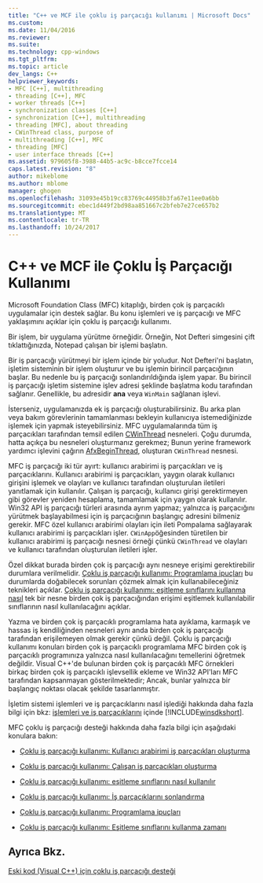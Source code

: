 ```yaml
---
title: "C++ ve MCF ile çoklu iş parçacığı kullanımı | Microsoft Docs"
ms.custom: 
ms.date: 11/04/2016
ms.reviewer: 
ms.suite: 
ms.technology: cpp-windows
ms.tgt_pltfrm: 
ms.topic: article
dev_langs: C++
helpviewer_keywords:
- MFC [C++], multithreading
- threading [C++], MFC
- worker threads [C++]
- synchronization classes [C++]
- synchronization [C++], multithreading
- threading [MFC], about threading
- CWinThread class, purpose of
- multithreading [C++], MFC
- threading [MFC]
- user interface threads [C++]
ms.assetid: 979605f8-3988-44b5-ac9c-b8cce7fcce14
caps.latest.revision: "8"
author: mikeblome
ms.author: mblome
manager: ghogen
ms.openlocfilehash: 31093e45b19cc83769c44958b3fa67e11ee0a6bb
ms.sourcegitcommit: ebec1d449f2bd98aa851667c2bfeb7e27ce657b2
ms.translationtype: MT
ms.contentlocale: tr-TR
ms.lasthandoff: 10/24/2017
---
```

# <a name="multithreading-with-c-and-mfc"></a>C++ ve MCF ile Çoklu İş Parçacığı Kullanımı
Microsoft Foundation Class (MFC) kitaplığı, birden çok iş parçacıklı uygulamalar için destek sağlar. Bu konu işlemleri ve iş parçacığı ve MFC yaklaşımını açıklar için çoklu iş parçacığı kullanımı.  
  
 Bir işlem, bir uygulama yürütme örneğidir. Örneğin, Not Defteri simgesini çift tıklattığınızda, Notepad çalışan bir işlemi başlatın.  
  
 Bir iş parçacığı yürütmeyi bir işlem içinde bir yoludur. Not Defteri'ni başlatın, işletim sisteminin bir işlem oluşturur ve bu işlemin birincil parçacığının başlar. Bu nedenle bu iş parçacığı sonlandırıldığında işlem yapar. Bu birincil iş parçacığı işletim sistemine işlev adresi şeklinde başlatma kodu tarafından sağlanır. Genellikle, bu adresidir **ana** veya `WinMain` sağlanan işlevi.  
  
 İsterseniz, uygulamanızda ek iş parçacığı oluşturabilirsiniz. Bu arka plan veya bakım görevlerinin tamamlanması bekleyin kullanıcıya istemediğinizde işlemek için yapmak isteyebilirsiniz. MFC uygulamalarında tüm iş parçacıkları tarafından temsil edilen [CWinThread](../mfc/reference/cwinthread-class.md) nesneleri. Çoğu durumda, hatta açıkça bu nesneleri oluşturmanız gerekmez; Bunun yerine framework yardımcı işlevini çağırın [AfxBeginThread](../mfc/reference/application-information-and-management.md#afxbeginthread), oluşturan `CWinThread` nesnesi.  
  
 MFC iş parçacığı iki tür ayırt: kullanıcı arabirimi iş parçacıkları ve iş parçacıklarını. Kullanıcı arabirimi iş parçacıkları, yaygın olarak kullanıcı girişini işlemek ve olayları ve kullanıcı tarafından oluşturulan iletileri yanıtlamak için kullanılır. Çalışan iş parçacığı, kullanıcı girişi gerektirmeyen gibi görevler yeniden hesaplama, tamamlamak için yaygın olarak kullanılır. Win32 API iş parçacığı türleri arasında ayrım yapmaz; yalnızca iş parçacığını yürütmek başlayabilmesi için iş parçacığının başlangıç adresini bilmeniz gerekir. MFC özel kullanıcı arabirimi olayları için ileti Pompalama sağlayarak kullanıcı arabirimi iş parçacıkları işler. `CWinApp`öğesinden türetilen bir kullanıcı arabirimi iş parçacığı nesnesi örneği çünkü `CWinThread` ve olayları ve kullanıcı tarafından oluşturulan iletileri işler.  
  
 Özel dikkat burada birden çok iş parçacığı aynı nesneye erişimi gerektirebilir durumlara verilmelidir. [Çoklu iş parçacığı kullanımı: Programlama ipuçları](../parallel/multithreading-programming-tips.md) bu durumlarda doğabilecek sorunları çözmek almak için kullanabileceğiniz teknikleri açıklar. [Çoklu iş parçacığı kullanımı: eşitleme sınıflarını kullanma nasıl](../parallel/multithreading-how-to-use-the-synchronization-classes.md) tek bir nesne birden çok iş parçacığından erişimi eşitlemek kullanılabilir sınıflarının nasıl kullanılacağını açıklar.  
  
 Yazma ve birden çok iş parçacıklı programlama hata ayıklama, karmaşık ve hassas iş kendiliğinden nesneleri aynı anda birden çok iş parçacığı tarafından erişilemeyen olmak gerekir çünkü değil. Çoklu iş parçacığı kullanımı konuları birden çok iş parçacıklı programlama MFC birden çok iş parçacıklı programınıza yalnızca nasıl kullanılacağını temellerini öğretmek değildir. Visual C++'de bulunan birden çok iş parçacıklı MFC örnekleri birkaç birden çok iş parçacıklı işlevsellik ekleme ve Win32 API'ları MFC tarafından kapsanmayan gösterilmektedir; Ancak, bunlar yalnızca bir başlangıç noktası olacak şekilde tasarlanmıştır.  
  
 İşletim sistemi işlemleri ve iş parçacıklarını nasıl işlediği hakkında daha fazla bilgi için bkz: [işlemleri ve iş parçacıklarını](http://msdn.microsoft.com/library/windows/desktop/ms684841) içinde [!INCLUDE[winsdkshort](../atl-mfc-shared/reference/includes/winsdkshort_md.md)].  
  
 MFC çoklu iş parçacığı desteği hakkında daha fazla bilgi için aşağıdaki konulara bakın:  
  
-   [Çoklu iş parçacığı kullanımı: Kullanıcı arabirimi iş parçacıkları oluşturma](../parallel/multithreading-creating-user-interface-threads.md)  
  
-   [Çoklu iş parçacığı kullanımı: Çalışan iş parçacıkları oluşturma](../parallel/multithreading-creating-worker-threads.md)  
  
-   [Çoklu iş parçacığı kullanımı: eşitleme sınıflarını nasıl kullanılır](../parallel/multithreading-how-to-use-the-synchronization-classes.md)  
  
-   [Çoklu iş parçacığı kullanımı: İş parçacıklarını sonlandırma](../parallel/multithreading-terminating-threads.md)  
  
-   [Çoklu iş parçacığı kullanımı: Programlama ipuçları](../parallel/multithreading-programming-tips.md)  
  
-   [Çoklu iş parçacığı kullanımı: Eşitleme sınıflarını kullanma zamanı](../parallel/multithreading-when-to-use-the-synchronization-classes.md)  
  
## <a name="see-also"></a>Ayrıca Bkz.  
 [Eski kod (Visual C++) için çoklu iş parçacığı desteği](../parallel/multithreading-support-for-older-code-visual-cpp.md)